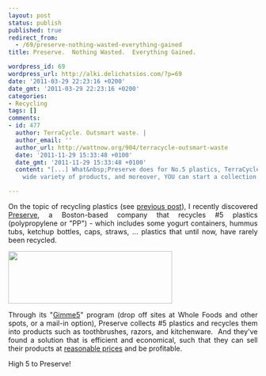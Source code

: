 ```yaml
---
layout: post
status: publish
published: true
redirect_from:
  - /69/preserve-nothing-wasted-everything-gained
title: Preserve.  Nothing Wasted.  Everything Gained.

wordpress_id: 69
wordpress_url: http://alki.delichatsios.com/?p=69
date: '2011-03-29 22:23:16 +0200'
date_gmt: '2011-03-29 22:23:16 +0200'
categories:
- Recycling
tags: []
comments:
- id: 477
  author: TerraCycle. Outsmart waste. |
  author_email: ''
  author_url: http://wattnow.org/904/terracycle-outsmart-waste
  date: '2011-11-29 15:33:48 +0100'
  date_gmt: '2011-11-29 15:33:48 +0100'
  content: "[...] What&nbsp;Preserve does for No.5 plastics, TerraCycle does for a
    wide variety of products, and moreover, YOU can start a collection site. [...]"

---
```

<p style="text-align: justify;">On the topic of recycling plastics (see <a title="plastic bags are not recyclable!" href="http://alki.delichatsios.com/?p=55">previous post</a>), I recently discovered <a href="http://www.preserveproducts.com/">Preserve</a>, a Boston-based company that recycles #5 plastics (polypropylene or "PP") - which includes some yogurt containers, hummus tubs, ketchup bottles, caps, straws, ... plastics that until now, have rarely been recycled.</p>
<p style="text-align: justify;"><a href="{{ 'assets/from-wordpress/uploads/2011/03/preserve2.png' | relative_url }}"><img class="size-full wp-image-72 alignnone" title="preserve" src="{{ 'assets/from-wordpress/uploads/2011/03/preserve2.png' | relative_url }}" alt="" width="331" height="106" /></a></p>
<p style="text-align: justify;">Through its "<a href="http://www.preserveproducts.com/recycling/gimme5.html">Gimme5</a>" program (drop off sites at Whole Foods and other spots, or a mail-in option), Preserve collects #5 plastics and recycles them into products such as toothbrushes, razors, and kitchenware.&nbsp; And they've found a solution that is efficient and economical, such that they can sell their products at <a href="http://www.preserveproducts.com/products/kitchen.html">reasonable prices</a> and be profitable.</p>
<p style="text-align: justify;">High 5 to Preserve!</p>
